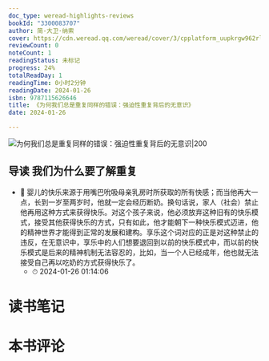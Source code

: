 ```yaml
---
doc_type: weread-highlights-reviews
bookId: "3300083707"
author: 简-大卫·纳索
cover: https://cdn.weread.qq.com/weread/cover/3/cpplatform_uupkrgw962rlx7rlnvqcjc/t7_cpplatform_uupkrgw962rlx7rlnvqcjc1704769529.jpg
reviewCount: 0
noteCount: 1
readingStatus: 未标记
progress: 24%
totalReadDay: 1
readingTime: 0小时2分钟
readingDate: 2024-01-26
isbn: 9787115626646
title: 《为何我们总是重复同样的错误：强迫性重复背后的无意识》
date: 2024-01-26

---
```


![ 为何我们总是重复同样的错误：强迫性重复背后的无意识|200](https://cdn.weread.qq.com/weread/cover/3/cpplatform_uupkrgw962rlx7rlnvqcjc/t7_cpplatform_uupkrgw962rlx7rlnvqcjc1704769529.jpg)


## 导读 我们为什么要了解重复


- 📌 婴儿的快乐来源于用嘴巴吮吸母亲乳房时所获取的所有快感；而当他再大一点，长到一岁至两岁时，他就一定会经历断奶。换句话说，家人（社会）禁止他再用这种方式来获得快乐。对这个孩子来说，他必须放弃这种旧有的快乐模式，接受其他获得快乐的方式，只有如此，他才能朝下一种快乐模式迈进，他的精神世界才能得到正常的发展和建构。享乐这个词对应的正是对这种禁止的违反，在无意识中，享乐中的人们想要退回到以前的快乐模式中，而以前的快乐模式是后来的精神机制无法容忍的，比如，当一个人已经成年，他也就无法接受自己再以吃奶的方式获得快乐了。 
    - ⏱ 2024-01-26 01:14:06 

# 读书笔记


# 本书评论
